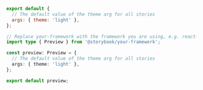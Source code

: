 ```js filename=".storybook/preview.js" renderer="common" language="js"
export default {
  // The default value of the theme arg for all stories
  args: { theme: 'light' },
};
```

```ts filename=".storybook/preview.ts" renderer="common" language="ts"
// Replace your-framework with the framework you are using, e.g. react-vite, nextjs, vue3-vite, etc.
import type { Preview } from '@storybook/your-framework';

const preview: Preview = {
  // The default value of the theme arg for all stories
  args: { theme: 'light' },
};

export default preview;
```
